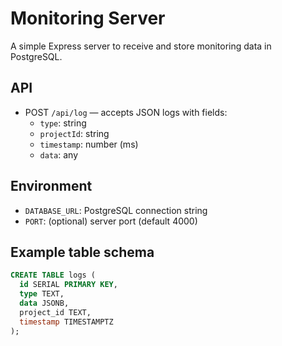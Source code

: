 # Monitoring Server

A simple Express server to receive and store monitoring data in PostgreSQL.

## API

- POST `/api/log` — accepts JSON logs with fields:
  - `type`: string
  - `projectId`: string
  - `timestamp`: number (ms)
  - `data`: any

## Environment

- `DATABASE_URL`: PostgreSQL connection string
- `PORT`: (optional) server port (default 4000)

## Example table schema

```sql
CREATE TABLE logs (
  id SERIAL PRIMARY KEY,
  type TEXT,
  data JSONB,
  project_id TEXT,
  timestamp TIMESTAMPTZ
);
```